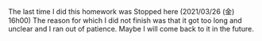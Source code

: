 The last time I did this homework was Stopped here (2021/03/26 (金) 16h00)
The reason for which I did not finish was that it got too long and unclear and I ran out of patience.
Maybe I will come back to it in the future.

